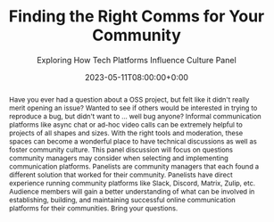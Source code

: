 ---
title: Finding the Right Comms for Your Community
subtitle: Exploring How Tech Platforms Influence Culture Panel
event: Open Source Summit North America 2023
eventUrl: https://ossna2023.sched.com/event/1K5J6/panel-discussion-finding-the-right-comms-for-your-community-exploring-how-tech-platforms-influence-culture-sophia-yang-dave-clements-anaconda-sarah-kaiser-microsoft-nyah-macklin-suborbital-jocelyn-matthews-devrel-collective?iframe=no
eventAsset:
location: Vancouver, BC, Canada
video: #full url
slides: 
code: 
date: 2023-05-11T08:00:00+0:00
abstract: |
  Have you ever had a question about a OSS project, but felt like it didn't really merit opening an issue? Wanted to see if others would be interested in trying to reproduce a bug, but didn't want to ... well bug anyone? Informal communication platforms like async chat or ad-hoc video calls can be extremely helpful to projects of all shapes and sizes. With the right tools and moderation, these spaces can become a wonderful place to have technical discussions as well as foster community culture. This panel discussion will focus on questions community managers may consider when selecting and implementing communication platforms. Panelists are community managers that each found a different solution that worked for their community. Panelists have direct experience running community platforms like Slack, Discord, Matrix, Zulip, etc. Audience members will gain a better understanding of what can be involved in establishing, building, and maintaining successful online communication platforms for their communities. Bring your questions.
tags:
  - oss
  - community
  - panel
---